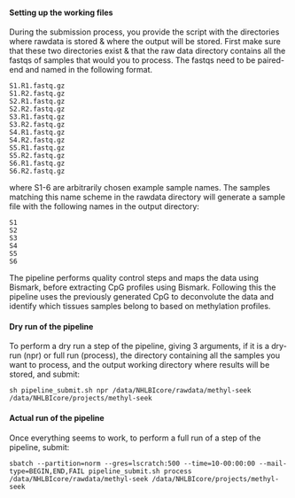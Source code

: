 

#### Setting up the working files

During the submission process, you provide the script with the directories where rawdata is stored & where the output will be stored. First make sure that these two directories exist & that the raw data directory contains all the fastqs of samples that would you to process. The fastqs need to be paired-end and named in the following format.

```
S1.R1.fastq.gz
S1.R2.fastq.gz
S2.R1.fastq.gz
S2.R2.fastq.gz
S3.R1.fastq.gz
S3.R2.fastq.gz
S4.R1.fastq.gz
S4.R2.fastq.gz
S5.R1.fastq.gz
S5.R2.fastq.gz
S6.R1.fastq.gz
S6.R2.fastq.gz
```

where S1-6 are arbitrarily chosen example sample names. The samples matching this name scheme in the rawdata directory will generate a sample file with the following names in the output directory:

```
S1
S2
S3
S4
S5
S6
```

The pipeline performs quality control steps and maps the data using Bismark, before extracting CpG profiles using Bismark. Following this the pipeline uses the previously generated CpG to deconvolute the data and identify which tissues samples belong to based on methylation profiles.

#### Dry run of the pipeline

To perform a dry run a step of the pipeline, giving 3 arguments, if it is a dry-run (npr) or full run (process), the directory containing all the samples you want to process, and the output working directory where results will be stored, and submit:

```
sh pipeline_submit.sh npr /data/NHLBIcore/rawdata/methyl-seek /data/NHLBIcore/projects/methyl-seek
```

#### Actual run of the pipeline

Once everything seems to work, to perform a full run of a step of the pipeline, submit:

```
sbatch --partition=norm --gres=lscratch:500 --time=10-00:00:00 --mail-type=BEGIN,END,FAIL pipeline_submit.sh process /data/NHLBIcore/rawdata/methyl-seek /data/NHLBIcore/projects/methyl-seek
```
